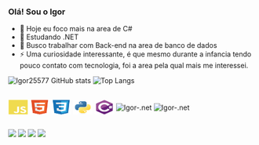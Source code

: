 ### Olá! Sou o Igor

- 🔭 Hoje eu foco mais na area de C#
- 🌱 Estudando .NET
- 🧠 Busco trabalhar com Back-end na area de banco de dados
- ⚡ Uma curiosidade interessante, é que mesmo durante a infancia tendo pouco contato com tecnologia, foi a area pela qual mais me      interessei.

![Igor25577 GitHub stats](https://github-readme-stats.vercel.app/api?username=Igor25577&theme=blue-green&show_icons=true)
![Top Langs](https://github-readme-stats.vercel.app/api/top-langs/?username=igor25577&layout=compact)



<div style="display: inline_block"><br>
  <img align="center" alt="Rafa-Js" height="30" width="40" src="https://raw.githubusercontent.com/devicons/devicon/master/icons/javascript/javascript-plain.svg">
  <img align="center" alt="Rafa-HTML" height="30" width="40" src="https://raw.githubusercontent.com/devicons/devicon/master/icons/html5/html5-original.svg">
  <img align="center" alt="Rafa-CSS" height="30" width="40" src="https://raw.githubusercontent.com/devicons/devicon/master/icons/css3/css3-original.svg">
  <img align="center" alt="Rafa-Python" height="30" width="40" src="https://raw.githubusercontent.com/devicons/devicon/master/icons/python/python-original.svg">
  <img align="center" alt="Rafa-Csharp" height="30" width="40" src="https://raw.githubusercontent.com/devicons/devicon/master/icons/csharp/csharp-original.svg">
   <img align="center" alt="Igor-.net" height="30" width="40"
   src="https://cdn.jsdelivr.net/gh/devicons/devicon@latest/icons/dotnetcore/dotnetcore-plain.svg" /> 
    <img align="center" alt="Igor-.net" height="40" width="50" 
    src="https://cdn.jsdelivr.net/gh/devicons/devicon@latest/icons/mysql/mysql-original-wordmark.svg" />
   
</div>
  
  ##
 
<div> 
  <a href="https://www.instagram.com/igoraraujo20111/?hl=pt-br" target="_blank"><img src="https://img.shields.io/badge/-Instagram-%23E4405F?style=for-the-badge&logo=instagram&logoColor=white" target="_blank"></a>
 <a href="..." target="_blank"><img src="https://img.shields.io/badge/Discord-7289DA?style=for-the-badge&logo=discord&logoColor=white" target="_blank"></a> 
  <a href = "mailto:contatorafaballerini@gmail.com"><img src="https://img.shields.io/badge/-Gmail-%23333?style=for-the-badge&logo=gmail&logoColor=white" target="_blank"></a>
  <a href="https://www.linkedin.com/in/igor-de-ara%C3%BAjo-a86180255/" target="_blank"><img src="https://img.shields.io/badge/-LinkedIn-%230077B5?style=for-the-badge&logo=linkedin&logoColor=white" target="_blank"></a> 
  
</div>



